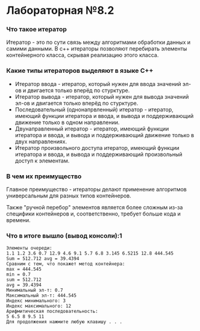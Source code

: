 # Лабораторная №8.2

### Что такое итератор

Итератор - это по сути связь между алгоритмами обработки данных и самими данными. В c++ итераторы позволяют перебирать элементы контейнерного класса, скрывая реализацию этого класса.

### Какие типы итераторов выделяют в языке С++

 - Итератор ввода - итератор, который нужен для ввода значений эл-ов и двигается только вперёд по стурктуре.
 - Итератор вывода - итератор, который нужен для вывода значений эл-ов и двигается только вперёд по стурктуре.
 - Последовательный (однонапрвленный) итератор - итератор, имеющий функции итератора и ввода, и вывода и поддерживающий движение только в одном направлении.
 - Двунаправленный итератор - итератор, имеющий функции итератора и ввода, и вывода и поддерживающий движение только в двух направлениях.
 - Итератор произвольного доступа итератор, имеющий функции итератора и ввода, и вывода и поддерживающий произвольный доступ к элементам.

### В чем их преимущество

Главное преимущество - итераторы делают применение алгоритмов универсальным для разных типов контейнеров.

Также "ручной перебор" элементов является более сложным из-за специфики контейнеров и, соответственно, требует больше кода и времени.

### Что в итоге вышло (вывод консоли):1
```
Элементы очереди:
1.1 1.2 3.6 0.7 12.9 4.6 9.1 5.7 6.8 3.145 6.5215 12.8 444.545
Sum = 512.712 avg = 39.4394
Сравним с тем, что покажет метод контейнера:
max = 444.545
min = 0.7
sum = 512.712
avg = 39.4394
Минимальный эл-т: 0.7
Максимальный эл-т: 444.545
Индекс минимального: 3
Индекс максимального: 12
Арифмитическая последовательность:
5 6.5 8 9.5 11
Для продолжения нажмите любую клавишу . . .
```
